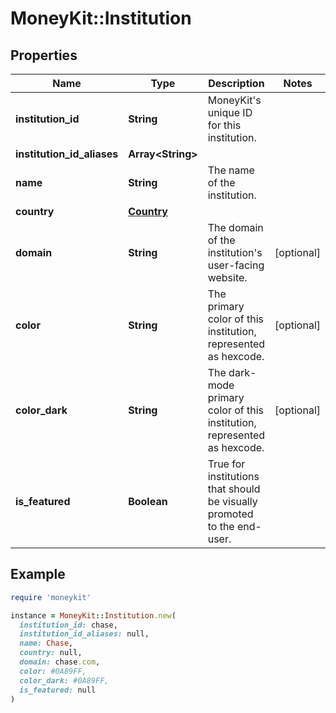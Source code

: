 # MoneyKit::Institution

## Properties

| Name | Type | Description | Notes |
| ---- | ---- | ----------- | ----- |
| **institution_id** | **String** | MoneyKit&#39;s unique ID for this institution. |  |
| **institution_id_aliases** | **Array&lt;String&gt;** |  |  |
| **name** | **String** | The name of the institution. |  |
| **country** | [**Country**](Country.md) |  |  |
| **domain** | **String** | The domain of the institution&#39;s user-facing website. | [optional] |
| **color** | **String** | The primary color of this institution, represented as hexcode. | [optional] |
| **color_dark** | **String** | The dark-mode primary color of this institution, represented as hexcode. | [optional] |
| **is_featured** | **Boolean** | True for institutions that should be visually promoted to the end-user. |  |

## Example

```ruby
require 'moneykit'

instance = MoneyKit::Institution.new(
  institution_id: chase,
  institution_id_aliases: null,
  name: Chase,
  country: null,
  domain: chase.com,
  color: #0A89FF,
  color_dark: #0A89FF,
  is_featured: null
)
```

